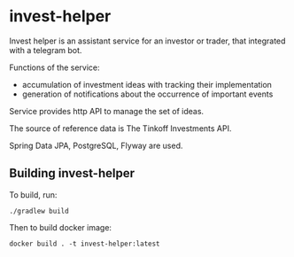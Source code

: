 # invest-helper

Invest helper is an assistant service for an investor or trader, that integrated with a telegram bot.

Functions of the service:
- accumulation of investment ideas with tracking their implementation
- generation of notifications about the occurrence of important events

Service provides http API to manage the set of ideas. 

The source of reference data is The Tinkoff Investments API.

Spring Data JPA, PostgreSQL, Flyway are used.

## Building invest-helper

To build, run:

    ./gradlew build

Then to build docker image:

    docker build . -t invest-helper:latest
